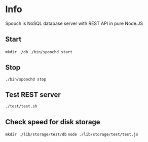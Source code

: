 
Info
========

Spooch is NoSQL database server with REST API in pure Node.JS


## Start

`mkdir ./db`
`./bin/spoochd start`

## Stop

`./bin/spoochd stop`

## Test REST server

`./test/test.sh`

## Check speed for disk storage

`mkdir ./lib/storage/test/db`
`node ./lib/storage/test/test.js`

